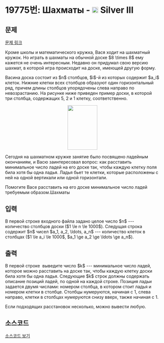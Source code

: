 # 19775번: Шахматы - <img src="https://static.solved.ac/tier_small/8.svg" style="height:20px" /> Silver III

<!-- performance -->

<!-- 문제 제출 후 깃허브에 푸시를 했을 때 제출한 코드의 성능이 입력될 공간입니다.-->

<!-- end -->

## 문제

[문제 링크](https://boj.kr/19775)


<p>Кроме школы и математического кружка, Вася ходит на шахматный кружок. Но играть в шахматы на обычной доске $8 \times 8$ ему кажется не очень интересным. Недавно он придумал свою версию шахмат, в которой игра происходит на доске, имеющей другую форму.</p>

<p>Васина доска состоит из $n$ столбцов, $i$-й из которых содержит $a_i$ клеток. Нижние клетки всех столбцов образуют один горизонтальный ряд, причем длины столбцов упорядочены слева направо по невозрастанию. На рисунке ниже приведен пример доски, в которой три столбца, содержащих 5, 2 и 1 клетку, соответственно.</p>

<p style="text-align: center;"><img alt="" src="https://upload.acmicpc.net/75b484b4-169a-47c8-9f27-9907f6480532/-/preview/" style="width: 97px; height: 145px;"></p>

<p>Сегодня на шахматном кружке занятие было посвящено ладейным окончаниям, и Васю заинтересовал вопрос: как расставить минимальное число ладей на его доске так, чтобы каждую клетку поля била хотя бы одна ладья. Ладья бьет те клетки, которые расположены с ней на одной вертикали или одной горизонтали.</p>

<p>Помогите Васе расставить на его доске минимальное число ладей требуемым образом.Шахматы</p>



## 입력


<p>В первой строке входного файла задано целое число $n$ --- количество столбцов доски ($1 \le n \le 1000$). Следущая строка содержит $n$ чисел $a_1, a_2, \ldots, a_n$ --- количество клеток в столбцах ($1 \le a_i \le 1000$, $a_1 \ge a_2 \ge \ldots \ge a_n$).</p>



## 출력


<p>В первой строке &nbsp;выведите число $k$ --- минимальное число ладей, которое можно расставить на доске так, чтобы каждую клетку доски била хотя бы одна ладья. Следующие $k$ строк должны содержать описание позиций ладей, по одной на каждой строке. Позиция ладьи задается двумя числами: номером столбца, в котором стоит ладья и номером клетки в столбце. Столбцы нумеруются, начиная с 1, слева направо, клетки в столбцах нумеруются снизу вверх, также начиная с 1.</p>

<p>Если подходящих расстановок несколько, можно вывести любую.</p>



## 소스코드

[소스코드 보기](Шахматы.cpp)